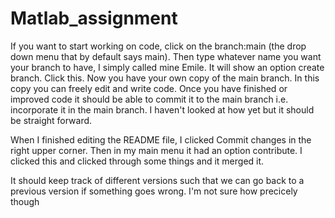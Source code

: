 # Matlab_assignment


If you want to start working on code, click on the branch:main (the drop down menu that by default says main). Then type whatever name you want your branch to have, I simply called mine Emile. It will show an option create branch. Click this. Now you have your own copy of the main branch. In this copy you can freely edit and write code. Once you have finished or improved code it should be able to commit it to the main branch i.e. incorporate it in the main branch. I haven't looked at how yet but it should be straight forward.

When I finished editing the README file, I clicked Commit changes in the right upper corner. Then in my main menu it had an option contribute. I clicked this and clicked through some things and it merged it.

It should keep track of different versions such that we can go back to a previous version if something goes wrong. I'm not sure how precicely though
